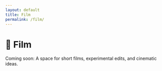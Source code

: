 ```yaml
---
layout: default
title: Film
permalink: /film/
---
```


# 🎥 Film

Coming soon: A space for short films, experimental edits, and cinematic ideas.

